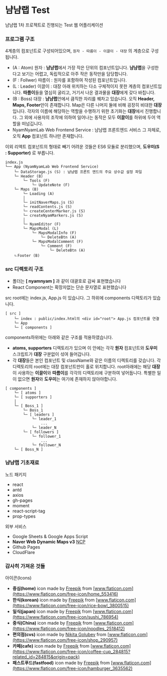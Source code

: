 # 냠냠랩 Test
냠냠랩 1차 프로젝트로 진행되는 Test 웹 어플리케이션

### 프로그램 구조
4계층의 컴포넌트로 구성되어있으며, ```원자 - 따름이 - 이끌이 - 대장``` 의 계층으로 구성됩니다.
* (A : Atom) 원자 : **냠냠랩**에서 가장 작은 단위의 컴포넌트입니다. **냠냠랩**을 구성한다고 보기는 어렵고, 독립적으로 아주 작은 동작만을 담당합니다.
* (F : Follwer) 따름이 : 원자를 포함하여 작성된 컴포넌트입니다.
* (L : Leader) 이끌이 : 대장 아래 위치하는 다소 구체적이지 못한 계층의 컴포넌트입니다. **따름이**들을 열심히 굴리고, 거기서 나온 결과물을 **대장**에게 갖다 바칩니다.
* (B : Boss) 대장 : **냠냠랩**안에서 큼직한 자리를 꿰차고 있습니다. 오직 **Header, Maps, Footer**만이 존재합니다. Map은 다른 나머지 둘에 비해 굉장히 비대한 **대장**입니다. 각자의 이름에 해당하는 역할을 수행하기 위한 초기화는 **대장**에서 진행합니다. 그 외에 사용자의 조작에 의하여 일어나는 동작은 모두 **이끌이**를 하위에 두어 역할을 떠넘깁니다.
* NyamNyamLab Web Frontend Service : 냠냠랩 프론트엔드 서비스 그 자체로, 오직 **App** 컴포넌트 하나만 존재합니다.

이외 리액트 컴포넌트의 형태로 빼기 어려운 것들은 ES6 모듈로 분리했으며, **도우미(S : Supporter)** 로 부릅니다.
```
index.js
└── App (NyamNyamLab Web Frontend Service)
    └─ DataStorage.js (S) : 냠냠랩 프론트 엔드의 주요 상수값 설정 파일
    └─ Header (B)
        └─ Tools (F)
            └─ UpdateNote (F)
    └─ Maps (B)
        └─ Loading (A)
        │
        └─ initNaverMaps.js (S)
        └─ readContents.js (S)
        └─ createCenterMarker.js (S)
        └─ createNyamMarkers.js (S)
        │
        └─ NyamEditor (F)
        └─ MapsModal (L)
            └─ MapsModalInfo (F)
                └─ DeleteBtn (A)
            └─ MapsModalComment (F)
                └─ Comment (F)
                    └─ DeleteBtn (A)
    ㄴFooter (B)
```

### src 디렉토리 구조
* 폴더는 **[ nyamnyam ]** 과 같이 대괄호로 감싸 표현했습니다
* React Component는 확장자없는 단순 문자열로 표현했습니다

src root에는 index.js, App.js 이 있습니다. 그 하위에 components 디렉토리가 있습니다.
```
[ src ]
    └─ index : public/index.html의 <div id="root"> App.js 컴포넌트를 연결
    └─ App
    └─ [ components ]
```
components하위에는 아래와 같은 구조를 적용하였습니다. 
* **atoms, supporters** 디렉토리가 있으며 이 안에는 각각 **원자** 컴포넌트와 **도우미** 스크립트가 **대장** 구분없이 섞여 들어갑니다.
* 각 **대장**들은 본인 컴포넌트 및 className와 같은 이름의 디렉토리를 갖습니다. 각 디렉토리의 root에는 대장 컴포넌트만이 홀로 위치합니다. root아래에는 해당 **대장**이 사용하는 **이끌이**와 **따름이**를 각각의 디렉토리에 구분하여 넣어둡니다. 특별한 일이 없으면 **원자**와 **도우미**는 여기에 존재하지 않아야합니다.
```
[ components ]
    └─ [ atoms ]
    └─ [ supporters ]
    │
    └─ [ Boss_1 ]
        └─ Boss_1
        └─ [ leaders ]
            └─ leader_1
                ...
            └─ leader_N
        └─ [ followers ]
            └─ follower_1
                ...
            └─ follower_N
    └─ [ Boss_N ]
```

### 냠냠랩 기초재료
노드 패키지
* react
* antd
* axios
* gh-pages
* moment
* react-script-tag
* prop-types

외부 서비스
* Google Sheets & Google Apps Script
* **Naver Web Dynamic Maps v3** [NCP](https://www.ncloud.com/product/applicationService/maps)
* Github Pages
* CloudFlare

### 감사히 가져온 것들

아이콘(Icons)
* **중심(home)** icon made by [Freepik](https://www.freepik.com) from [www.flaticon.com](https://www.flaticon.com/free-icon/home_553416)
* **한식(korean)** icon made by [Freepik](https://www.freepik.com) from [www.flaticon.com](https://www.flaticon.com/free-icon/rice-bowl_3800515)
* **일식(japan)** icon made by [Freepik](https://www.freepik.com) from [www.flaticon.com](https://www.flaticon.com/free-icon/sushi_786954)
* **중식(China)** icon made by [Freepik](https://www.freepik.com) from [www.flaticon.com](https://www.flaticon.com/free-icon/noodles_2518412)
* **편의점(cvs)** icon made by [Nikita Golubev](https://www.flaticon.com/authors/nikita-golubev) from [www.flaticon.com](https://www.flaticon.com/free-icon/shop_290957)
* **카페(cafe)** icon made by [Freepik](https://www.freepik.com) from [www.flaticon.com](https://www.flaticon.com/free-icon/coffee-cup_284815?related_id=284815&origin=pack)
* **패스트푸드(fastfood)** icon made by [Freepik](https://www.freepik.com) from [www.flaticon.com](https://www.flaticon.com/free-icon/hamburger_3635562)